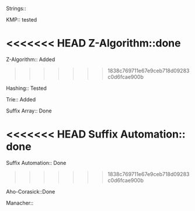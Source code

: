 Strings::

KMP:: tested

<<<<<<< HEAD
Z-Algorithm::done
=======
Z-Algorithm:: Added
>>>>>>> 1838c769711e67e9ceb718d09283c0d6fcae900b

Hashing:: Tested 

Trie:: Added

Suffix Array:: Done

<<<<<<< HEAD
Suffix Automation:: done
=======
Suffix Automation:: Done 
>>>>>>> 1838c769711e67e9ceb718d09283c0d6fcae900b

Aho-Corasick::Done

Manacher:: 

